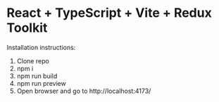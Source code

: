 # React + TypeScript + Vite + Redux Toolkit

Installation instructions:

1. Clone repo
2. npm i
3. npm run build
4. npm run preview
5. Open browser and go to http://localhost:4173/
